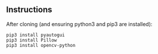 ## Instructions

After cloning (and ensuring python3 and pip3 are installed):

`pip3 install pyautogui` <br />
`pip3 install Pillow`  <br />
`pip3 install opencv-python`
